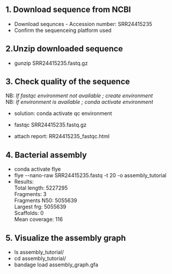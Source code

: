 ## 1. Download sequence from NCBI
* Download sequnces - Accession number: SRR24415235  
* Confirm the sequenceing platform used 

## 2.Unzip downloaded sequence 
* gunzip SRR24415235.fastq.gz 

## 3. Check quality of the sequence 
NB: _If fastqc environment not available ; create environment_  
NB: _If environment is available ; conda activate environment_   

* solution: conda activate qc environment 
* fastqc SRR24415235.fastq.gz

* attach report: RR24415235_fastqc.html

## 4. Bacterial assembly 
* conda activate flye 
* flye --nano-raw SRR24415235.fastq -t 20 -o assembly_tutorial
* Results:  
  Total length:	5227295  
	Fragments:	3  
	Fragments N50:	5055639  
	Largest frg:	5055639  
	Scaffolds:	0  
	Mean coverage:	116  



## 5. Visualize the assembly graph
* ls assembly_tutorial/
* cd assembly_tutorial/
* bandage load assembly_graph.gfa
